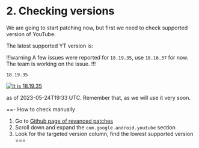# 2. Checking versions

We are going to start patching now, but first we need to check supported version of YouTube.

The latest supported YT version is:

!!!warning
A few issues were reported for `18.19.35`, use `18.16.37` for now. The team is working on the issue.
!!!

```
18.19.35
```

[![It is 18.19.35](https://img.shields.io/badge/Latest%20Supported%20Version-18.19.35-ff0000?style=for-the-badge&logo=youtube)](https://www.apkmirror.com/apk/google-inc/youtube/youtube-18-19-35-release/youtube-18-19-35-2-android-apk-download/)

as of 2023-05-24T19:33 UTC. Remember that, as we will use it very soon.

==- How to check manually
1. Go to [Github page of revanced patches](https://github.com/revanced/revanced-patches)
2. Scroll down and expand the `com.google.android.youtube` section
3. Look for the targeted version column, find the lowest supported version
===
